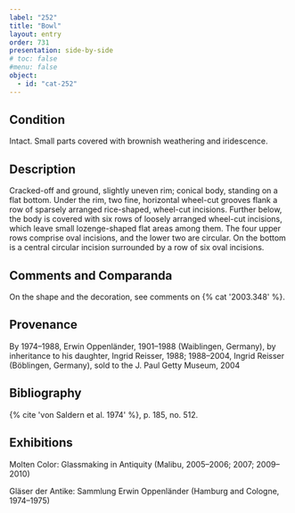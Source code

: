 ```yaml
---
label: "252"
title: "Bowl"
layout: entry
order: 731
presentation: side-by-side
# toc: false
#menu: false 
object:
  - id: "cat-252"
---
```


## Condition

Intact. Small parts covered with brownish weathering and iridescence.

## Description

Cracked-off and ground, slightly uneven rim; conical body, standing on a flat bottom. Under the rim, two fine, horizontal wheel-cut grooves flank a row of sparsely arranged rice-shaped, wheel-cut incisions. Further below, the body is covered with six rows of loosely arranged wheel-cut incisions, which leave small lozenge-shaped flat areas among them. The four upper rows comprise oval incisions, and the lower two are circular. On the bottom is a central circular incision surrounded by a row of six oval incisions.

## Comments and Comparanda

On the shape and the decoration, see comments on {% cat '2003.348' %}.

## Provenance

By 1974–1988, Erwin Oppenländer, 1901–1988 (Waiblingen, Germany), by inheritance to his daughter, Ingrid Reisser, 1988; 1988–2004, Ingrid Reisser (Böblingen, Germany), sold to the J. Paul Getty Museum, 2004

## Bibliography

{% cite 'von Saldern et al. 1974' %}, p. 185, no. 512.

## Exhibitions

Molten Color: Glassmaking in Antiquity (Malibu, 2005–2006; 2007; 2009–2010)

Gläser der Antike: Sammlung Erwin Oppenländer (Hamburg and Cologne, 1974–1975)